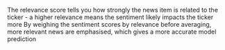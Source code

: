 The relevance score tells you how strongly the news item is related to the ticker - a higher relevance means the sentiment likely impacts the ticker more 
By weighing the sentiment scores by relevance before averaging, more relevant news are emphasised, which gives a more accurate model prediction 